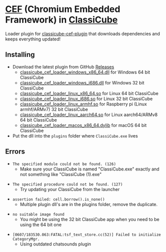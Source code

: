 # [CEF](https://bitbucket.org/chromiumembedded/cef) (Chromium Embedded Framework) in [ClassiCube](https://www.classicube.net/)

Loader plugin for [classicube-cef-plugin](https://github.com/SpiralP/classicube-cef-plugin) that downloads dependencies and keeps everything updated!

## Installing

- Download the latest plugin from GitHub [Releases](https://github.com/SpiralP/classicube-cef-loader-plugin/releases/latest)
  - [classicube_cef_loader_windows_x86_64.dll](https://github.com/SpiralP/classicube-cef-loader-plugin/releases/latest/download/classicube_cef_loader_windows_x86_64.dll) for Windows 64 bit ClassiCube
  - [classicube_cef_loader_windows_i686.dll](https://github.com/SpiralP/classicube-cef-loader-plugin/releases/latest/download/classicube_cef_loader_windows_i686.dll) for Windows 32 bit ClassiCube
  - [classicube_cef_loader_linux_x86_64.so](https://github.com/SpiralP/classicube-cef-loader-plugin/releases/latest/download/classicube_cef_loader_linux_x86_64.so) for Linux 64 bit ClassiCube
  - [classicube_cef_loader_linux_i686.so](https://github.com/SpiralP/classicube-cef-loader-plugin/releases/latest/download/classicube_cef_loader_linux_i686.so) for Linux 32 bit ClassiCube
  - [classicube_cef_loader_linux_armhf.so](https://github.com/SpiralP/classicube-cef-loader-plugin/releases/latest/download/classicube_cef_loader_linux_armhf.so) for Raspberry pi (Linux armhf/ARMv7) 32 bit ClassiCube
  - [classicube_cef_loader_linux_aarch64.so](https://github.com/SpiralP/classicube-cef-loader-plugin/releases/latest/download/classicube_cef_loader_linux_aarch64.so) for Linux aarch64/ARMv8 64 bit ClassiCube
  - [classicube_cef_loader_macos_x86_64.dylib](https://github.com/SpiralP/classicube-cef-loader-plugin/releases/latest/download/classicube_cef_loader_macos_x86_64.dylib) for macOS 64 bit ClassiCube
- Put the dll into the `plugins` folder where `ClassiCube.exe` lives

## Errors

- `The specified module could not be found. (126)`
  - Make sure your ClassiCube is named "ClassiCube.exe" exactly and not something like "ClassiCube (1).exe"

* `The specified procedure could not be found. (127)`
  - Try updating your ClassiCube from the launcher

- `assertion failed: cell.borrow().is_none()`
  - Multiple plugin dll's are in the plugins folder, remove the duplicate.

* `no suitable image found`
  - You might be using the 32 bit ClassiCube app when you need to be using the 64 bit one

- `[0607/183530.063:FATAL:tsf_text_store.cc(52)] Failed to initialize CategoryMgr.`
  - Using outdated chatsounds plugin

